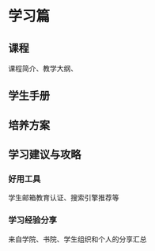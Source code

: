 # 学习篇

## 课程

课程简介、教学大纲、

## 学生手册

## 培养方案

## 学习建议与攻略

### 好用工具

学生邮箱教育认证、搜索引擎推荐等

### 学习经验分享

来自学院、书院、学生组织和个人的分享汇总

